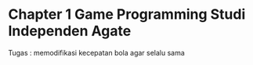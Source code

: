 # Chapter 1 Game Programming Studi Independen Agate
Tugas : memodifikasi kecepatan bola agar selalu sama
